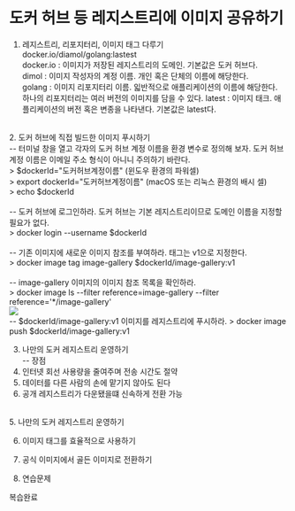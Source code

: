 # 도커 허브 등 레지스트리에 이미지 공유하기

1. 레지스트리, 리포지터리, 이미지 태그 다루기<br>
  docker.io/diamol/golang:lastest<br>
  docker.io : 이미지가 저장된 레지스트리의 도메인. 기본값은 도커 허브다.<br>
  dimol : 이미지 작성자의 계정 이름. 개인 혹은 단체의 이름에 해당한다.<br>
  golang : 이미지 리포지터리 이름. 읿반적으로 애플리케이션의 이름에 해당한다.<br>
           하나의 리포지터리는 여러 버전의 이미지를 담을 수 있다.
  latest : 이미지 태크. 애플리케이션의 버전 혹은 변종을 나타낸다. 기본값은 latest다.<br>
<br>
2. 도커 허브에 직접 빌드한 이미지 푸시하기<br>
  -- 터미널 창을 열고 각자의 도커 허브 계정 이름을 환경 변수로 정의해 보자. 도커 허브 계정 이름은 이메일 주소 형식이 아니니 주의하기 바란다.<br>
  > $dockerId="도커허브계정이름" (윈도우 환경의 파워셀)<br>
  > export dockerId="도커허브계정이름" (macOS 또는 리눅스 환경의 배시 셀)<br>
  > echo $dockerId<br>
  <br>
  -- 도커 허브에 로그인하라. 도커 허브는 기본 레지스트리이므로 도메인 이름을 지정할 필요가 없다.<br>
  > docker login --username $dockerId<br>
  <br>
  -- 기존 이미지에 새로운 이미지 참조를 부여하라. 태그는 v1으로 지정한다.<br>
  > docker image tag image-gallery $dockerId/image-gallery:v1<br>
  <br>
  -- image-gallery 이미지의 이미지 참조 목록을 확인하라.<br>
  > docker image ls --filter reference=image-gallery --filter reference='*/image-gallery'<br>
  <img src="https://github.com/TeackjinLee/docker/assets/85720454/58bb1467-4559-4c70-8757-fd164cc6f7e0"/>
  <br>
  -- $dockerId/image-gallery:v1 이미지를 레지스트리에 푸시하라.
  > docker image push $dockerId/image-gallery:v1
  
  
3. 나만의 도커 레지스트리 운영하기<br>
  -- 장점<br>
  1. 인터넷 회선 사용량을 줄여주며 전송 시간도 절약<br>
  2. 데이터를 다른 사람의 손에 맡기지 않아도 된다<br>
  3. 공개 레지스트리가 다운됐을떄 신속하게 전환 가능<br>
<br>
5. 나만의 도커 레지스트리 운영하기<br>

6. 이미지 태그를 효율적으로 사용하기<br>

7. 공식 이미지에서 골든 이미지로 전환하기<br>

8. 연습문제<br>

복습완료
